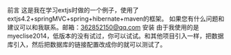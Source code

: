 前言
    这是我在学习extjs时做的一个例子，使用了extjs4.2+springMVC+spring+hibernate+maven的框架。
    如果您有什么问题和建议可以和我联系。邮箱：362852150@qq.com
安装
    由于我使用的是myeclise2014，低版本的没有试过，你可以试试。和其他项目引入一样，把数据库引入，然后把数据库的链接配置改成你的就可以测试了。
